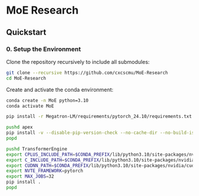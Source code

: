 # MoE Research

## Quickstart

### 0. Setup the Environment

Clone the repository recursively to include all submodules:

```bash
git clone --recursive https://github.com/cxcscmu/MoE-Research
cd MoE-Research
```

Create and activate the conda environment:

```bash
conda create -n MoE python=3.10
conda activate MoE

pip install -r Megatron-LM/requirements/pytorch_24.10/requirements.txt

pushd apex
pip install -v --disable-pip-version-check --no-cache-dir --no-build-isolation --config-settings "--build-option=--cpp_ext" --config-settings "--build-option=--cuda_ext" ./
popd

pushd TransformerEngine
export CPLUS_INCLUDE_PATH=$CONDA_PREFIX/lib/python3.10/site-packages/nvidia/nvtx/include:$CONDA_PREFIX/lib/python3.10/site-packages/nvidia/cudnn/include
export C_INCLUDE_PATH=$CONDA_PREFIX/lib/python3.10/site-packages/nvidia/nvtx/include:$CONDA_PREFIX/lib/python3.10/site-packages/nvidia/cudnn/include
export CUDNN_PATH=$CONDA_PREFIX/lib/python3.10/site-packages/nvidia/cudnn
export NVTE_FRAMEWORK=pytorch
export MAX_JOBS=32
pip install .
popd
```
